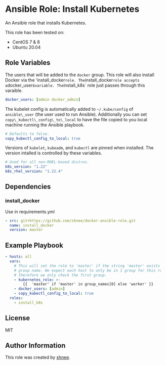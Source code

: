 Ansible Role: Install Kubernetes
================================================================================

An Ansible role that installs Kubernetes.

This role has been tested on:
- CentOS 7 & 8
- Ubuntu 20.04

Role Variables
----------------------------------------

The users that will be added to the `docker` group.
This role will also install Docker via the 'install\_docker` role. The
`install\_docker` role accepts a `docker\_users` variable. The `install\_k8s`
role just passes through this varaible.
```yml
docker_users: [admin docker_admin]
```

The kubelet config is automatically added to `~/.kube/config` of `ansible\_user`
(the user used to run Ansible). Additionally you can set
`copy\_kubectl\_config\_to\_local` to have the file copied to you local machine
running the Ansible playbook.
```yml
# Defaults to false.
copy_kubectl_config_to_local: true
```

Versions of `kubelet`, `kubeadm`, and `kubectl` are pinned when installed. The
version intalled is controlled by these variables.
```yml
# Used for all non-RHEL-based distros.
k8s_version: "1.22"
k8s_rhel_version: "1.22.4"
```

Dependencies
----------------------------------------

### install\_docker

Use in requirements.yml
```yml
- src: git+https://github.com/shnee/docker-ansible-role.git                                                      │
  name: install_docker                                                                                         │
  version: master
```

Example Playbook
----------------------------------------

```yaml
- hosts: all
  vars:
    # This will set the role to 'master' if the string 'master' exists in the
    # group name. We expect each host to only be in 1 group for this role,
    # therefore we only check the first group.
    - kubernetes_role: >-
        {{  'master' if 'master' in group_names[0] else 'worker' }}
    - docker_users: [admin]
    - copy_kubectl_config_to_local: true
  roles:
    - install_k8s
```

License
----------------------------------------

MIT

Author Information
----------------------------------------

This role was created by [shnee](github.com/shnee).
